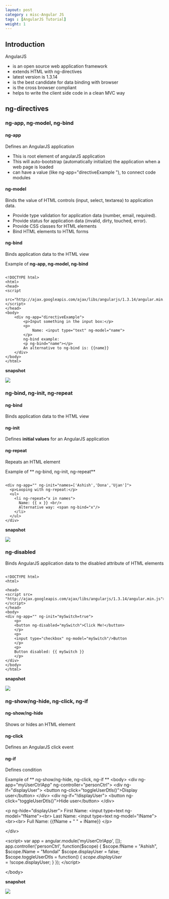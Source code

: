 ```yaml
---
layout: post
category : misc-Angular JS
tags : [AngularJS Tutorial]
weight: 1
---
```


## Introduction

AngularJS


 * is an open source web application framework
 * extends HTML with ng-directives
 * latest version is 1.3.14
 * is the best candidate for data binding with browser
 * is the cross browser compliant
 * helps to write the client side code in a clean MVC way
 
## ng-directives

### ng-app, ng-model, ng-bind

#### ng-app

Defines an AngularJS application


 * This is root element of angularJS application
 * This will auto-bootstrap (automatically initialize) the application when a web page is loaded
 * can have a value (like ng-app="directiveExample "), to connect code modules
  
#### ng-model

Binds the value of HTML controls (input, select, textarea) to application data.


 * Provide type validation for application data (number, email, required).
 * Provide status for application data (invalid, dirty, touched, error).
 * Provide CSS classes for HTML elements
 * Bind HTML elements to HTML forms

#### ng-bind

Binds application data to the HTML view

Example of **ng-app, ng-model, ng-bind**

<pre class="prettyprint highlight"><code class="language-xml" data-lang="xml">
&lt;!DOCTYPE html&gt;
&lt;html&gt;
&lt;head&gt;
&lt;script
	src="http://ajax.googleapis.com/ajax/libs/angularjs/1.3.14/angular.min.js"&gt;&lt;/script&gt;
&lt;/head&gt;
&lt;body&gt;
	&lt;div ng-app="directiveExample"&gt;
		&lt;p&gt;Input something in the input box:&lt;/p&gt;
		&lt;p&gt;
			Name: &lt;input type="text" ng-model="name"&gt;
		&lt;/p&gt;
		ng-bind example:
		&lt;p ng-bind="name"&gt;&lt;/p&gt;
		An alternative to ng-bind is: {{name}}
	&lt;/div&gt;
&lt;/body&gt;
&lt;/html&gt;
</code></pre>

**snapshot**  

<img src="https://cloud.githubusercontent.com/assets/11231867/7699334/c8bc8ce8-fe34-11e4-9a92-2ccb7c57b655.png"/>


### ng-bind, ng-init, ng-repeat

#### ng-bind

Binds application data to the HTML view

#### ng-init

Defines **initial values** for an AngularJS application

#### ng-repeat

Repeats an HTML element

Example of ** ng-bind, ng-init, ng-repeat**
<pre class="prettyprint highlight"><code class="language-xml" data-lang="xml">
&lt;div ng-app="" ng-init="names=['Ashish','Dona','Ujan']"&gt;
  &lt;p&gt;Looping with ng-repeat:&lt;/p&gt;
  &lt;ul&gt;
    &lt;li ng-repeat="x in names"&gt;
      Name: {{ x }} &lt;br/&gt;
      Alternative way: &lt;span ng-bind="x"/&gt;
    &lt;/li&gt;
  &lt;/ul&gt;
&lt;/div&gt;
</code></pre>

**snapshot**  

<img src="https://cloud.githubusercontent.com/assets/11231867/7699459/aab42124-fe35-11e4-9564-6fd779ee9e58.png"/>


### ng-disabled

Binds AngularJS application data to the disabled attribute of HTML elements

<pre class="prettyprint highlight"><code class="language-xml" data-lang="xml">
&lt;!DOCTYPE html&gt;
&lt;html&gt;

&lt;head&gt;
&lt;script src= "http://ajax.googleapis.com/ajax/libs/angularjs/1.3.14/angular.min.js"&gt;&lt;/script&gt;
&lt;/head&gt;
&lt;body&gt;
&lt;div ng-app="" ng-init="mySwitch=true"&gt;
	&lt;p&gt;
	&lt;button ng-disabled="mySwitch"&gt;Click Me!&lt;/button&gt;
	&lt;/p&gt;
	&lt;p&gt;
	&lt;input type="checkbox" ng-model="mySwitch"/&gt;Button
	&lt;/p&gt;
	&lt;p&gt;
	Button disabled: {{ mySwitch }}
	&lt;/p&gt;
&lt;/div&gt; 
&lt;/body&gt;
&lt;/html&gt;
</code></pre>

**snapshot**  

<img src="https://cloud.githubusercontent.com/assets/11231867/7699523/1cdcec4a-fe36-11e4-9809-047f3840b569.png"/>

### ng-show/ng-hide, ng-click, ng-if

#### ng-show/ng-hide

Shows or hides an HTML element

#### ng-click

Defines an AngularJS click event

#### ng-if

Defines condition

Example of ** ng-show/ng-hide, ng-click, ng-if **
&lt;body&gt;
&lt;div ng-app="myUserCtrlApp" ng-controller="personCtrl"&gt;
 &lt;div ng-if="displayUser"&gt;
   &lt;button ng-click="toggleUserDtls()"&gt;Display user&lt;/button&gt;
 &lt;/div&gt;
 &lt;div ng-if="!displayUser"&gt;
   &lt;button ng-click="toggleUserDtls()"&gt;Hide user&lt;/button&gt;
 &lt;/div&gt;

 &lt;p ng-hide="displayUser"&gt;
  First Name: &lt;input type=text ng-model="fName"&gt;&lt;br&gt;
  Last Name: &lt;input type=text ng-model="lName"&gt;&lt;br&gt;&lt;br&gt;
  Full Name: {{fName + " " + lName}}
 &lt;/p&gt;

&lt;/div&gt;

&lt;script&gt;
var app = angular.module('myUserCtrlApp', []);
app.controller('personCtrl', function($scope) {
    $scope.fName = "Ashish",
    $scope.lName = "Mondal"
    $scope.displayUser = false;
    $scope.toggleUserDtls = function() {
        $scope.displayUser = !$scope.displayUser;
    }
});
&lt;/script&gt; 

&lt;/body&gt;

</code></pre>

**snapshot**  

<img src="https://cloud.githubusercontent.com/assets/11231867/7699626/cdadb824-fe36-11e4-8e8b-03346517aeef.png"/>
